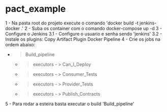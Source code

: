 # pact_example

1 - Na pasta root do projeto execute o comando 'docker build -t jenkins-docker .'
2 - Suba os container com o comando docker-compose up -d
3 - Configure o Jenkins
3.1 - Configure o usuario e senha sendo 'jenkins'
3.2 - Instale os plugins:
        Copy Artifact Plugin
        Docker Pipeline
4 - Crie os jobs na ordem abaixo:

- > Build_pipeline
    - > executors - > Can_I_Deploy
    - > executors - > Consumer_Tests
    - > executors - > Provider_Tests
    - > executors - > Publish_Contracts

5 - Para rodar a esteira basta executar o build 'Build_pipeline'